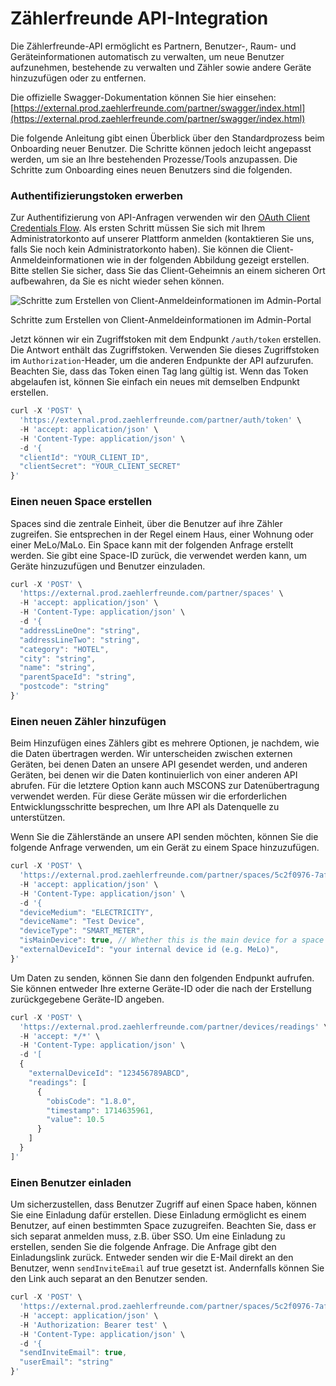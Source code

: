 # Zählerfreunde API-Integration

Die Zählerfreunde-API ermöglicht es Partnern, Benutzer-, Raum- und Geräteinformationen automatisch zu verwalten, um neue Benutzer aufzunehmen, bestehende zu verwalten und Zähler sowie andere Geräte hinzuzufügen oder zu entfernen.

Die offizielle Swagger-Dokumentation können Sie hier einsehen: [https://external.prod.zaehlerfreunde.com/partner/swagger/index.html](https://external.prod.zaehlerfreunde.com/partner/swagger/index.html)

Die folgende Anleitung gibt einen Überblick über den Standardprozess beim Onboarding neuer Benutzer. Die Schritte können jedoch leicht angepasst werden, um sie an Ihre bestehenden Prozesse/Tools anzupassen. Die Schritte zum Onboarding eines neuen Benutzers sind die folgenden.

### Authentifizierungstoken erwerben

Zur Authentifizierung von API-Anfragen verwenden wir den [OAuth Client Credentials Flow](https://auth0.com/docs/get-started/authentication-and-authorization-flow/client-credentials-flow). Als ersten Schritt müssen Sie sich mit Ihrem Administratorkonto auf unserer Plattform anmelden (kontaktieren Sie uns, falls Sie noch kein Administratorkonto haben). Sie können die Client-Anmeldeinformationen wie in der folgenden Abbildung gezeigt erstellen. Bitte stellen Sie sicher, dass Sie das Client-Geheimnis an einem sicheren Ort aufbewahren, da Sie es nicht wieder sehen können.

![Schritte zum Erstellen von Client-Anmeldeinformationen im Admin-Portal](/img/integrations/api-integrations/client_creds.png)

Schritte zum Erstellen von Client-Anmeldeinformationen im Admin-Portal

Jetzt können wir ein Zugriffstoken mit dem Endpunkt `/auth/token` erstellen. Die Antwort enthält das Zugriffstoken. Verwenden Sie dieses Zugriffstoken im `Authorization`-Header, um die anderen Endpunkte der API aufzurufen. Beachten Sie, dass das Token einen Tag lang gültig ist. Wenn das Token abgelaufen ist, können Sie einfach ein neues mit demselben Endpunkt erstellen.

```jsx
curl -X 'POST' \
  'https://external.prod.zaehlerfreunde.com/partner/auth/token' \
  -H 'accept: application/json' \
  -H 'Content-Type: application/json' \
  -d '{
  "clientId": "YOUR_CLIENT_ID",
  "clientSecret": "YOUR_CLIENT_SECRET"
}'
```

### Einen neuen Space erstellen

Spaces sind die zentrale Einheit, über die Benutzer auf ihre Zähler zugreifen. Sie entsprechen in der Regel einem Haus, einer Wohnung oder einer MeLo/MaLo. Ein Space kann mit der folgenden Anfrage erstellt werden. Sie gibt eine Space-ID zurück, die verwendet werden kann, um Geräte hinzuzufügen und Benutzer einzuladen.

```jsx
curl -X 'POST' \
  'https://external.prod.zaehlerfreunde.com/partner/spaces' \
  -H 'accept: application/json' \
  -H 'Content-Type: application/json' \
  -d '{
  "addressLineOne": "string",
  "addressLineTwo": "string",
  "category": "HOTEL",
  "city": "string",
  "name": "string",
  "parentSpaceId": "string",
  "postcode": "string"
}'
```

### Einen neuen Zähler hinzufügen

Beim Hinzufügen eines Zählers gibt es mehrere Optionen, je nachdem, wie die Daten übertragen werden. Wir unterscheiden zwischen externen Geräten, bei denen Daten an unsere API gesendet werden, und anderen Geräten, bei denen wir die Daten kontinuierlich von einer anderen API abrufen. Für die letztere Option kann auch MSCONS zur Datenübertragung verwendet werden. Für diese Geräte müssen wir die erforderlichen Entwicklungsschritte besprechen, um Ihre API als Datenquelle zu unterstützen.

Wenn Sie die Zählerstände an unsere API senden möchten, können Sie die folgende Anfrage verwenden, um ein Gerät zu einem Space hinzuzufügen.

```jsx
curl -X 'POST' \
  'https://external.prod.zaehlerfreunde.com/partner/spaces/5c2f0976-7afc-4d14-a6d5-99d3ae838780/devices' \
  -H 'accept: application/json' \
  -H 'Content-Type: application/json' \
  -d '{
  "deviceMedium": "ELECTRICITY",
  "deviceName": "Test Device",
  "deviceType": "SMART_METER",
  "isMainDevice": true, // Whether this is the main device for a space
  "externalDeviceId": "your internal device id (e.g. MeLo)",
}'
```

Um Daten zu senden, können Sie dann den folgenden Endpunkt aufrufen. Sie können entweder Ihre externe Geräte-ID oder die nach der Erstellung zurückgegebene Geräte-ID angeben.

```jsx
curl -X 'POST' \
  'https://external.prod.zaehlerfreunde.com/partner/devices/readings' \
  -H 'accept: */*' \
  -H 'Content-Type: application/json' \
  -d '[
  {
    "externalDeviceId": "123456789ABCD",
    "readings": [
      {
        "obisCode": "1.8.0",
        "timestamp": 1714635961,
        "value": 10.5
      }
    ]
  }
]'
```

### Einen Benutzer einladen

Um sicherzustellen, dass Benutzer Zugriff auf einen Space haben, können Sie eine Einladung dafür erstellen. Diese Einladung ermöglicht es einem Benutzer, auf einen bestimmten Space zuzugreifen. Beachten Sie, dass er sich separat anmelden muss, z.B. über SSO. Um eine Einladung zu erstellen, senden Sie die folgende Anfrage. Die Anfrage gibt den Einladungslink zurück. Entweder senden wir die E-Mail direkt an den Benutzer, wenn `sendInviteEmail` auf true gesetzt ist. Andernfalls können Sie den Link auch separat an den Benutzer senden.

```jsx
curl -X 'POST' \
  'https://external.prod.zaehlerfreunde.com/partner/spaces/5c2f0976-7afc-4d14-a6d5-99d3ae838780/invites' \
  -H 'accept: application/json' \
  -H 'Authorization: Bearer test' \
  -H 'Content-Type: application/json' \
  -d '{
  "sendInviteEmail": true,
  "userEmail": "string"
}'
```